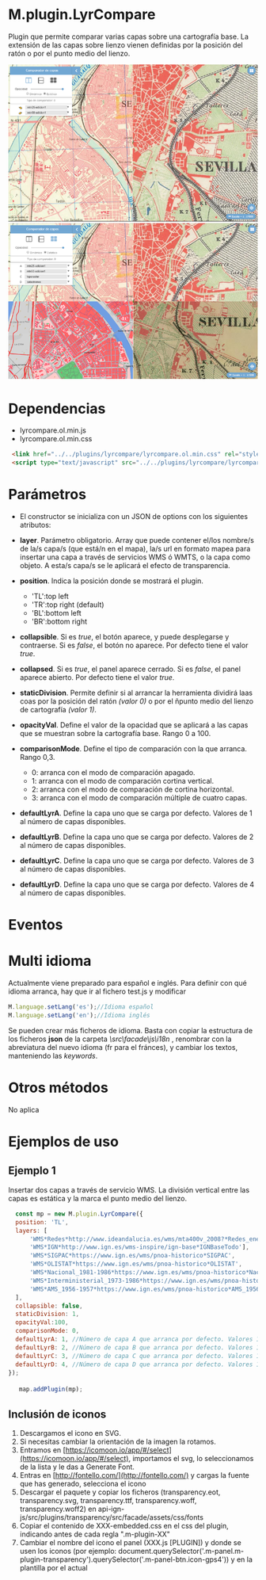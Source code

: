 # M.plugin.LyrCompare

Plugin que permite comparar varias capas sobre una cartografía base. La extensión de las capas sobre lienzo vienen definidas por la posición del ratón o por el punto medio del lienzo.

![Imagen -  Cortina Vertical](./img/captura1.png)
![Imagen -  Multicortina](./img/captura2.png)

# Dependencias

- lyrcompare.ol.min.js
- lyrcompare.ol.min.css


```html
 <link href="../../plugins/lyrcompare/lyrcompare.ol.min.css" rel="stylesheet" />
 <script type="text/javascript" src="../../plugins/lyrcompare/lyrcompare.ol.min.js"></script>
```

# Parámetros

- El constructor se inicializa con un JSON de options con los siguientes atributos:

- **layer**. Parámetro obligatorio. Array que puede contener el/los nombre/s de la/s capa/s (que está/n en el mapa), la/s url en formato mapea para insertar una capa a través de servicios WMS ó WMTS, o la capa como objeto.
  A esta/s capa/s se le aplicará el efecto de transparencia.

- **position**. Indica la posición donde se mostrará el plugin.
  - 'TL':top left
  - 'TR':top right (default)
  - 'BL':bottom left
  - 'BR':bottom right

- **collapsible**. Si es *true*, el botón aparece, y puede desplegarse y contraerse. Si es *false*, el botón no aparece. Por defecto tiene el valor *true*.

- **collapsed**. Si es *true*, el panel aparece cerrado. Si es *false*, el panel aparece abierto. Por defecto tiene el valor *true*.

- **staticDivision**. Permite definir si al arrancar la herramienta dividirá laas coas por la posición del ratón *(valor 0)* o por el ñpunto medio del lienzo de cartografía *(valor 1)*.

- **opacityVal**. Define el valor de la opacidad que se aplicará a las capas que se muestran sobre la cartografía base. Rango 0 a 100.

- **comparisonMode**. Define el tipo de comparación con la que arranca. Rango 0,3.
  - 0: arranca con el modo de comparación apagado.
  - 1: arranca con el modo de comparación cortina vertical.
  - 2: arranca con el modo de comparación de cortina horizontal.
  - 3: arranca con el modo de comparación múltiple de cuatro capas.

- **defaultLyrA**. Define la capa uno que se carga por defecto. Valores de 1 al número de capas disponibles.

- **defaultLyrB**. Define la capa uno que se carga por defecto. Valores de 2 al número de capas disponibles.

- **defaultLyrC**. Define la capa uno que se carga por defecto. Valores de 3 al número de capas disponibles.

- **defaultLyrD**. Define la capa uno que se carga por defecto. Valores de 4 al número de capas disponibles.

# Eventos

# Multi idioma

Actualmente viene preparado para español e inglés. Para definir con qué idioma arranca, hay que ir al fichero test.js y modificar

```javascript
M.language.setLang('es');//Idioma español
M.language.setLang('en');//Idioma inglés
```
Se pueden crear más ficheros de idioma. Basta con copiar la estructura de los ficheros **json** de la carpeta *\src\facade\js\i18n* , renombrar con la abreviatura del nuevo idioma (fr para el fránces), y cambiar los textos, manteniendo las *keywords*.



# Otros métodos

No aplica

# Ejemplos de uso

## Ejemplo 1
Insertar dos capas a través de servicio WMS. La división vertical entre las capas es estática y la marca el punto medio del lienzo.

```javascript
  const mp = new M.plugin.LyrCompare({
  position: 'TL',
  layers: [
      'WMS*Redes*http://www.ideandalucia.es/wms/mta400v_2008?*Redes_energeticas',
      'WMS*IGN*http://www.ign.es/wms-inspire/ign-base*IGNBaseTodo'],
      'WMS*SIGPAC*https://www.ign.es/wms/pnoa-historico*SIGPAC',
      'WMS*OLISTAT*https://www.ign.es/wms/pnoa-historico*OLISTAT',
      'WMS*Nacional_1981-1986*https://www.ign.es/wms/pnoa-historico*Nacional_1981-1986',
      'WMS*Interministerial_1973-1986*https://www.ign.es/wms/pnoa-historico*Interministerial_1973-1986',
      'WMS*AMS_1956-1957*https://www.ign.es/wms/pnoa-historico*AMS_1956-1957'
  ],
  collapsible: false,
  staticDivision: 1,
  opacityVal:100,
  comparisonMode: 0,
  defaultLyrA: 1, //Número de capa A que arranca por defecto. Valores 1...nº de capas
  defaultLyrB: 2, //Número de capa B que arranca por defecto. Valores 1...nº de capas
  defaultLyrC: 3, //Número de capa C que arranca por defecto. Valores 1...nº de capas
  defaultLyrD: 4, //Número de capa D que arranca por defecto. Valores 1...nº de capas  
});

   map.addPlugin(mp);
```


## Inclusión de iconos

1. Descargamos el icono en SVG.
2. Si necesitas cambiar la orientación de la imagen la rotamos.
3. Entramos en [https://icomoon.io/app/#/select](https://icomoon.io/app/#/select), importamos el svg, lo seleccionamos de la lista y le das a Generate Font.
4. Entras en [http://fontello.com/](http://fontello.com/) y cargas la fuente que has generado, selecciona el icono
5. Descargar el paquete y copiar los ficheros (transparency.eot, transparency.svg, transparency.ttf, transparency.woff, transparency.woff2) en api-ign-js/src/plugins/transparency/src/facade/assets/css/fonts
6. Copiar el contenido de XXX-embedded.css en el css del plugin, indicando antes de cada regla ".m-plugin-XX" 
7. Cambiar el nombre del icono el panel (XXX.js  [PLUGIN]) y donde se usen los iconos (por ejemplo: document.querySelector('.m-panel.m-plugin-transparency').querySelector('.m-panel-btn.icon-gps4')) y en la plantilla por el actual
